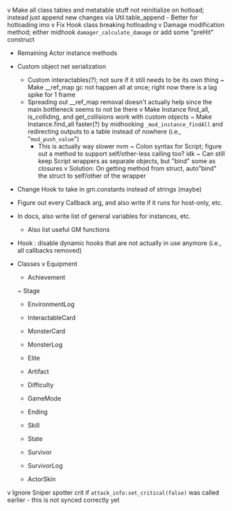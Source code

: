 v Make all class tables and metatable stuff not reinitialize on hotload; instead just append new changes via Util.table_append
    - Better for hotloading imo
v Fix Hook class breaking hotloading
v Damage modification method; either midhook `damager_calculate_damage` or add some "preHit" construct
- Remaining Actor instance methods
- Custom object net serialization
    - Custom interactables(?); not sure if it still needs to be its own thing
~ Make __ref_map gc not happen all at once; right now there is a lag spike for 1 frame
    - Spreading out __ref_map removal doesn't actually help since the main bottleneck seems to not be there
v Make Instance find_all, is_colliding, and get_collisions work with custom objects
    ~ Make Instance.find_all faster(?) by midhooking `_mod_instance_findAll` and redirecting outputs to a table instead of nowhere (i.e., "`mod_push_value`")
        - This is actually way slower nvm
~ Colon syntax for Script; figure out a method to support self/other-less calling too? idk
    ~ Can still keep Script wrappers as separate objects, but "bind" some as closures
    v Solution: On getting method from struct, auto"bind" the struct to self/other of the wrapper
- Change Hook to take in gm.constants instead of strings (maybe)
- Figure out every Callback arg, and also write if it runs for host-only, etc.
- In docs, also write list of general variables for instances, etc.
    - Also list useful GM functions
- Hook : disable dynamic hooks that are not actually in use anymore (i.e., all callbacks removed)
- Classes
    v Equipment
    - Achievement

    ~ Stage
    - EnvironmentLog
    
    - InteractableCard
    - MonsterCard

    - MonsterLog
    - Elite
    
    - Artifact
    - Difficulty
    - GameMode

    - Ending

    - Skill
    - State
    - Survivor
    - SurvivorLog
    - ActorSkin

v Ignore Sniper spotter crit if `attack_info:set_critical(false)` was called earlier
    - this is not synced correctly yet